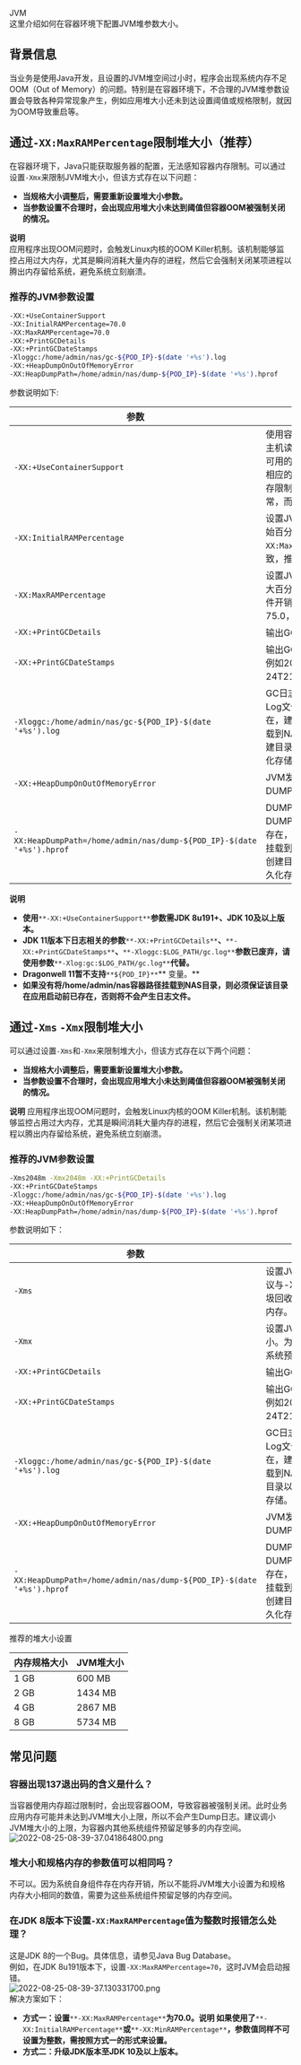 JVM<br />这里介绍如何在容器环境下配置JVM堆参数大小。
<a name="lnFPR"></a>
## 背景信息
当业务是使用Java开发，且设置的JVM堆空间过小时，程序会出现系统内存不足OOM（Out of Memory）的问题。特别是在容器环境下，不合理的JVM堆参数设置会导致各种异常现象产生，例如应用堆大小还未到达设置阈值或规格限制，就因为OOM导致重启等。
<a name="Pj8EZ"></a>
## 通过`-XX:MaxRAMPercentage`限制堆大小（推荐）
在容器环境下，Java只能获取服务器的配置，无法感知容器内存限制。可以通过设置`-Xmx`来限制JVM堆大小，但该方式存在以下问题：

- **当规格大小调整后，需要重新设置堆大小参数。**
- **当参数设置不合理时，会出现应用堆大小未达到阈值但容器OOM被强制关闭的情况。**

**说明**<br />应用程序出现OOM问题时，会触发Linux内核的OOM Killer机制。该机制能够监控占用过大内存，尤其是瞬间消耗大量内存的进程，然后它会强制关闭某项进程以腾出内存留给系统，避免系统立刻崩溃。
<a name="x3qCt"></a>
### 推荐的JVM参数设置
```bash
-XX:+UseContainerSupport 
-XX:InitialRAMPercentage=70.0 
-XX:MaxRAMPercentage=70.0 
-XX:+PrintGCDetails 
-XX:+PrintGCDateStamps 
-Xloggc:/home/admin/nas/gc-${POD_IP}-$(date '+%s').log 
-XX:+HeapDumpOnOutOfMemoryError 
-XX:HeapDumpPath=/home/admin/nas/dump-${POD_IP}-$(date '+%s').hprof
```
参数说明如下:

| **参数** | **说明** |
| --- | --- |
| `-XX:+UseContainerSupport` | 使用容器内存。允许JVM从主机读取cgroup限制，例如可用的CPU和RAM，并进行相应的配置。当容器超过内存限制时，会抛出OOM异常，而不是强制关闭容器。 |
| `-XX:InitialRAMPercentage` | 设置JVM使用容器内存的初始百分比。建议与`-XX:MaxRAMPercentage`保持一致，推荐设置为70.0。 |
| `-XX:MaxRAMPercentage` | 设置JVM使用容器内存的最大百分比。由于存在系统组件开销，建议最大不超过75.0，推荐设置为70.0。 |
| `-XX:+PrintGCDetails` | 输出GC详细信息。 |
| `-XX:+PrintGCDateStamps` | 输出GC时间戳。日期形式，例如2019-12-24T21:53:59.234+0800。 |
| `-Xloggc:/home/admin/nas/gc-${POD_IP}-$(date '+%s').log` | GC日志文件路径。需保证Log文件所在容器路径已存在，建议您将该容器路径挂载到NAS目录，以便自动创建目录以及实现日志的持久化存储。 |
| `-XX:+HeapDumpOnOutOfMemoryError` | JVM发生OOM时，自动生成DUMP文件。 |
| `-XX:HeapDumpPath=/home/admin/nas/dump-${POD_IP}-$(date '+%s').hprof` | DUMP文件路径。需保证DUMP文件所在容器路径已存在，建议您将该容器路径挂载到NAS目录，以便自动创建目录以及实现日志的持久化存储。 |

**说明**

- **使用**`**-XX:+UseContainerSupport**`**参数需JDK 8u191+、JDK 10及以上版本。**
- **JDK 11版本下日志相关的参数**`**-XX:+PrintGCDetails**`**、**`**-XX:+PrintGCDateStamps**`**、**`**-Xloggc:$LOG_PATH/gc.log**`**参数已废弃，请使用参数**`**-Xlog:gc:$LOG_PATH/gc.log**`**代替。**
- **Dragonwell 11暂不支持**`**${POD_IP}**`** 变量。**
- **如果没有将/home/admin/nas容器路径挂载到NAS目录，则必须保证该目录在应用启动前已存在，否则将不会产生日志文件。**
<a name="ZBXfN"></a>
## 通过`-Xms` `-Xmx`限制堆大小
可以通过设置`-Xms`和`-Xmx`来限制堆大小，但该方式存在以下两个问题：

- **当规格大小调整后，需要重新设置堆大小参数。**
- **当参数设置不合理时，会出现应用堆大小未达到阈值但容器OOM被强制关闭的情况。**

**说明** 应用程序出现OOM问题时，会触发Linux内核的OOM Killer机制。该机制能够监控占用过大内存，尤其是瞬间消耗大量内存的进程，然后它会强制关闭某项进程以腾出内存留给系统，避免系统立刻崩溃。
<a name="C2Mkm"></a>
### 推荐的JVM参数设置
```bash
-Xms2048m -Xmx2048m -XX:+PrintGCDetails 
-XX:+PrintGCDateStamps 
-Xloggc:/home/admin/nas/gc-${POD_IP}-$(date '+%s').log 
-XX:+HeapDumpOnOutOfMemoryError 
-XX:HeapDumpPath=/home/admin/nas/dump-${POD_IP}-$(date '+%s').hprof
```
参数说明如下：

| **参数** | **说明** |
| --- | --- |
| `-Xms` | 设置JVM初始内存大小。建议与-Xmx相同，避免每次垃圾回收完成后JVM重新分配内存。 |
| `-Xmx` | 设置JVM最大可用内存大小。为避免容器OOM，请为系统预留足够的内存大小。 |
| `-XX:+PrintGCDetails` | 输出GC详细信息。 |
| `-XX:+PrintGCDateStamps` | 输出GC时间戳。日期形式，例如2019-12-24T21:53:59.234+0800。 |
| `-Xloggc:/home/admin/nas/gc-${POD_IP}-$(date '+%s').log` | GC日志文件路径。需保证Log文件所在容器路径已存在，建议您将该容器路径挂载到NAS目录以便自动创建目录以及实现日志的持久化存储。 |
| `-XX:+HeapDumpOnOutOfMemoryError` | JVM发生OOM时，自动生成DUMP文件。 |
| `-XX:HeapDumpPath=/home/admin/nas/dump-${POD_IP}-$(date '+%s').hprof` | DUMP文件路径。需保证DUMP文件所在容器路径已存在，建议您将该容器路径挂载到NAS目录，以便自动创建目录以及实现日志的持久化存储。 |

推荐的堆大小设置

| **内存规格大小** | **JVM堆大小** |
| --- | --- |
| 1 GB | 600 MB |
| 2 GB | 1434 MB |
| 4 GB | 2867 MB |
| 8 GB | 5734 MB |

<a name="Fk7ln"></a>
## 常见问题
<a name="Jhds1"></a>
### 容器出现137退出码的含义是什么？
当容器使用内存超过限制时，会出现容器OOM，导致容器被强制关闭。此时业务应用内存可能并未达到JVM堆大小上限，所以不会产生Dump日志。建议调小JVM堆大小的上限，为容器内其他系统组件预留足够多的内存空间。<br />![2022-08-25-08-39-37.041864800.png](https://cdn.nlark.com/yuque/0/2022/png/396745/1661388016880-721210f5-b14e-40d8-9e72-03f80ea5e87d.png#clientId=ub298b645-b9bf-4&from=ui&id=u47a8d47b&originHeight=377&originWidth=1080&originalType=binary&ratio=1&rotation=0&showTitle=false&size=1223914&status=done&style=none&taskId=u7bf52ea7-7c42-49ad-b00e-94f34851bca&title=)
<a name="T9Z4H"></a>
### 堆大小和规格内存的参数值可以相同吗？
不可以。因为系统自身组件存在内存开销，所以不能将JVM堆大小设置为和规格内存大小相同的数值，需要为这些系统组件预留足够的内存空间。
<a name="CNlI1"></a>
### 在JDK 8版本下设置`-XX:MaxRAMPercentage`值为整数时报错怎么处理？
这是JDK 8的一个Bug。具体信息，请参见Java Bug Database。<br />例如，在JDK 8u191版本下，设置`-XX:MaxRAMPercentage=70`，这时JVM会启动报错。<br />![2022-08-25-08-39-37.130331700.png](https://cdn.nlark.com/yuque/0/2022/png/396745/1661388016787-becbfc2e-9c09-4f02-ac6a-897affe223a0.png#clientId=ub298b645-b9bf-4&from=ui&id=yGrTS&originHeight=187&originWidth=1080&originalType=binary&ratio=1&rotation=0&showTitle=false&size=607117&status=done&style=none&taskId=u93ed8d7d-d62b-4963-b8c5-0e42f68d413&title=)<br />解决方案如下：

- **方式一：设置**`**-XX:MaxRAMPercentage**`**为70.0。说明 如果使用了**`**-XX:InitialRAMPercentage**`**或**`**-XX:MinRAMPercentage**`**，参数值同样不可设置为整数，需按照方式一的形式来设置。**
- **方式二：升级JDK版本至JDK 10及以上版本。**
